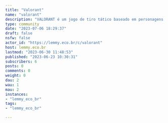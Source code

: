 ```yaml
---
title: "Valorant" 
name: "valorant"
description: "VALORANT é um jogo de tiro tático baseado em personagens 5v5 grátis para jogar da Riot Games."
type: community
date: "2023-07-06 18:29:37"
draft: false
nsfw: false
actor_id: "https://lemmy.eco.br/c/valorant"
host: lemmy.eco.br
lastmod: "2023-06-30 11:48:53"
published: "2023-06-23 10:30:31"
subscribers: 6
posts: 0
comments: 0
weight: 0
dau: 2
wau: 1
mau: 2
instances:
- "lemmy_eco_br"
tags: 
- "lemmy_eco_br"

---
```

